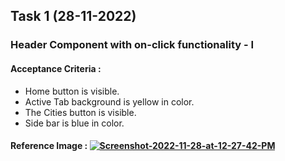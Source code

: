 ## Task 1 (28-11-2022)

### Header Component with on-click functionality - I 
#### Acceptance Criteria : 

- Home button is visible. 
- Active Tab background  is yellow in color. 
- The Cities button is visible. 
- Side bar is blue in color. 
#### Reference Image : <a href="https://ibb.co/NKB7BrY"><img src="https://i.ibb.co/VT434xB/Screenshot-2022-11-28-at-12-27-42-PM.png" alt="Screenshot-2022-11-28-at-12-27-42-PM" border="0"></a>
